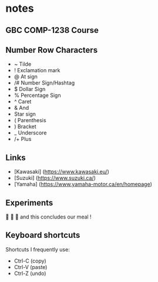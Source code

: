 # notes
## GBC COMP-1238 Course
## Number Row Characters
* ~ Tilde
* ! Exclamation mark
* @ At sign
* /# Number Sign/Hashtag
* $ Dollar Sign
* % Percentage Sign
* ^ Caret
*  & And 
* Star sign
* ( Parenthesis
* ) Bracket 
* _ Underscore
* /+ Plus

## Links
* [Kawasaki] (https://www.kawasaki.eu/)
* [Suzuki] (https://www.suzuki.ca/)
* [Yamaha] (https://www.yamaha-motor.ca/en/homepage)

## Experiments
🧋 
🍔
🍟
and this concludes our meal !

## Keyboard shortcuts
Shortcuts I frequently use: 
- Ctrl-C (copy)
- Ctrl-V (paste)
- Ctrl-Z (undo)
